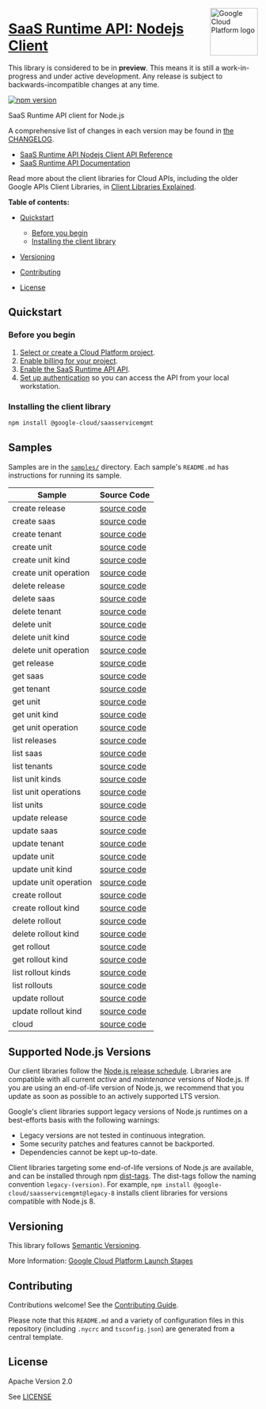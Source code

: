 [//]: # "This README.md file is auto-generated, all changes to this file will be lost."
[//]: # "The comments you see below are used to generate those parts of the template in later states."
<img src="https://avatars2.githubusercontent.com/u/2810941?v=3&s=96" alt="Google Cloud Platform logo" title="Google Cloud Platform" align="right" height="96" width="96"/>

# [SaaS Runtime API: Nodejs Client][homepage]

This library is considered to be in **preview**. This means it is still a
work-in-progress and under active development. Any release is subject to
backwards-incompatible changes at any time.

[![npm version](https://img.shields.io/npm/v/@google-cloud/saasservicemgmt.svg)](https://www.npmjs.org/package/@google-cloud/saasservicemgmt)

SaaS Runtime API client for Node.js

[//]: # "partials.introduction"

A comprehensive list of changes in each version may be found in
[the CHANGELOG][homepage_changelog].

* [SaaS Runtime API Nodejs Client API Reference](https://cloud.google.com/nodejs/docs/reference/saasservicemgmt/latest)
* [SaaS Runtime API Documentation](https://cloud.google.com/saas-runtime/docs/overview)

Read more about the client libraries for Cloud APIs, including the older
Google APIs Client Libraries, in [Client Libraries Explained][explained].

[explained]: https://cloud.google.com/apis/docs/client-libraries-explained

**Table of contents:**

* [Quickstart](#quickstart)
  * [Before you begin](#before-you-begin)
  * [Installing the client library](#installing-the-client-library)

* [Versioning](#versioning)
* [Contributing](#contributing)
* [License](#license)

## Quickstart
### Before you begin

1.  [Select or create a Cloud Platform project][projects].
1.  [Enable billing for your project][billing].
1.  [Enable the SaaS Runtime API API][enable_api].
1.  [Set up authentication][auth] so you can access the
    API from your local workstation.
### Installing the client library

```bash
npm install @google-cloud/saasservicemgmt
```

[//]: # "partials.body"

## Samples

Samples are in the [`samples/`][homepage_samples] directory. Each sample's `README.md` has instructions for running its sample.

| Sample                      | Source Code                       |
| --------------------------- | --------------------------------- |
| create release | [source code](https://github.com/googleapis/google-cloud-node/blob/main/packages/google-cloud-saasplatform-saasservicemgmt/samples/generated/v1beta1/saas_deployments.create_release.js) |
| create saas | [source code](https://github.com/googleapis/google-cloud-node/blob/main/packages/google-cloud-saasplatform-saasservicemgmt/samples/generated/v1beta1/saas_deployments.create_saas.js) |
| create tenant | [source code](https://github.com/googleapis/google-cloud-node/blob/main/packages/google-cloud-saasplatform-saasservicemgmt/samples/generated/v1beta1/saas_deployments.create_tenant.js) |
| create unit | [source code](https://github.com/googleapis/google-cloud-node/blob/main/packages/google-cloud-saasplatform-saasservicemgmt/samples/generated/v1beta1/saas_deployments.create_unit.js) |
| create unit kind | [source code](https://github.com/googleapis/google-cloud-node/blob/main/packages/google-cloud-saasplatform-saasservicemgmt/samples/generated/v1beta1/saas_deployments.create_unit_kind.js) |
| create unit operation | [source code](https://github.com/googleapis/google-cloud-node/blob/main/packages/google-cloud-saasplatform-saasservicemgmt/samples/generated/v1beta1/saas_deployments.create_unit_operation.js) |
| delete release | [source code](https://github.com/googleapis/google-cloud-node/blob/main/packages/google-cloud-saasplatform-saasservicemgmt/samples/generated/v1beta1/saas_deployments.delete_release.js) |
| delete saas | [source code](https://github.com/googleapis/google-cloud-node/blob/main/packages/google-cloud-saasplatform-saasservicemgmt/samples/generated/v1beta1/saas_deployments.delete_saas.js) |
| delete tenant | [source code](https://github.com/googleapis/google-cloud-node/blob/main/packages/google-cloud-saasplatform-saasservicemgmt/samples/generated/v1beta1/saas_deployments.delete_tenant.js) |
| delete unit | [source code](https://github.com/googleapis/google-cloud-node/blob/main/packages/google-cloud-saasplatform-saasservicemgmt/samples/generated/v1beta1/saas_deployments.delete_unit.js) |
| delete unit kind | [source code](https://github.com/googleapis/google-cloud-node/blob/main/packages/google-cloud-saasplatform-saasservicemgmt/samples/generated/v1beta1/saas_deployments.delete_unit_kind.js) |
| delete unit operation | [source code](https://github.com/googleapis/google-cloud-node/blob/main/packages/google-cloud-saasplatform-saasservicemgmt/samples/generated/v1beta1/saas_deployments.delete_unit_operation.js) |
| get release | [source code](https://github.com/googleapis/google-cloud-node/blob/main/packages/google-cloud-saasplatform-saasservicemgmt/samples/generated/v1beta1/saas_deployments.get_release.js) |
| get saas | [source code](https://github.com/googleapis/google-cloud-node/blob/main/packages/google-cloud-saasplatform-saasservicemgmt/samples/generated/v1beta1/saas_deployments.get_saas.js) |
| get tenant | [source code](https://github.com/googleapis/google-cloud-node/blob/main/packages/google-cloud-saasplatform-saasservicemgmt/samples/generated/v1beta1/saas_deployments.get_tenant.js) |
| get unit | [source code](https://github.com/googleapis/google-cloud-node/blob/main/packages/google-cloud-saasplatform-saasservicemgmt/samples/generated/v1beta1/saas_deployments.get_unit.js) |
| get unit kind | [source code](https://github.com/googleapis/google-cloud-node/blob/main/packages/google-cloud-saasplatform-saasservicemgmt/samples/generated/v1beta1/saas_deployments.get_unit_kind.js) |
| get unit operation | [source code](https://github.com/googleapis/google-cloud-node/blob/main/packages/google-cloud-saasplatform-saasservicemgmt/samples/generated/v1beta1/saas_deployments.get_unit_operation.js) |
| list releases | [source code](https://github.com/googleapis/google-cloud-node/blob/main/packages/google-cloud-saasplatform-saasservicemgmt/samples/generated/v1beta1/saas_deployments.list_releases.js) |
| list saas | [source code](https://github.com/googleapis/google-cloud-node/blob/main/packages/google-cloud-saasplatform-saasservicemgmt/samples/generated/v1beta1/saas_deployments.list_saas.js) |
| list tenants | [source code](https://github.com/googleapis/google-cloud-node/blob/main/packages/google-cloud-saasplatform-saasservicemgmt/samples/generated/v1beta1/saas_deployments.list_tenants.js) |
| list unit kinds | [source code](https://github.com/googleapis/google-cloud-node/blob/main/packages/google-cloud-saasplatform-saasservicemgmt/samples/generated/v1beta1/saas_deployments.list_unit_kinds.js) |
| list unit operations | [source code](https://github.com/googleapis/google-cloud-node/blob/main/packages/google-cloud-saasplatform-saasservicemgmt/samples/generated/v1beta1/saas_deployments.list_unit_operations.js) |
| list units | [source code](https://github.com/googleapis/google-cloud-node/blob/main/packages/google-cloud-saasplatform-saasservicemgmt/samples/generated/v1beta1/saas_deployments.list_units.js) |
| update release | [source code](https://github.com/googleapis/google-cloud-node/blob/main/packages/google-cloud-saasplatform-saasservicemgmt/samples/generated/v1beta1/saas_deployments.update_release.js) |
| update saas | [source code](https://github.com/googleapis/google-cloud-node/blob/main/packages/google-cloud-saasplatform-saasservicemgmt/samples/generated/v1beta1/saas_deployments.update_saas.js) |
| update tenant | [source code](https://github.com/googleapis/google-cloud-node/blob/main/packages/google-cloud-saasplatform-saasservicemgmt/samples/generated/v1beta1/saas_deployments.update_tenant.js) |
| update unit | [source code](https://github.com/googleapis/google-cloud-node/blob/main/packages/google-cloud-saasplatform-saasservicemgmt/samples/generated/v1beta1/saas_deployments.update_unit.js) |
| update unit kind | [source code](https://github.com/googleapis/google-cloud-node/blob/main/packages/google-cloud-saasplatform-saasservicemgmt/samples/generated/v1beta1/saas_deployments.update_unit_kind.js) |
| update unit operation | [source code](https://github.com/googleapis/google-cloud-node/blob/main/packages/google-cloud-saasplatform-saasservicemgmt/samples/generated/v1beta1/saas_deployments.update_unit_operation.js) |
| create rollout | [source code](https://github.com/googleapis/google-cloud-node/blob/main/packages/google-cloud-saasplatform-saasservicemgmt/samples/generated/v1beta1/saas_rollouts.create_rollout.js) |
| create rollout kind | [source code](https://github.com/googleapis/google-cloud-node/blob/main/packages/google-cloud-saasplatform-saasservicemgmt/samples/generated/v1beta1/saas_rollouts.create_rollout_kind.js) |
| delete rollout | [source code](https://github.com/googleapis/google-cloud-node/blob/main/packages/google-cloud-saasplatform-saasservicemgmt/samples/generated/v1beta1/saas_rollouts.delete_rollout.js) |
| delete rollout kind | [source code](https://github.com/googleapis/google-cloud-node/blob/main/packages/google-cloud-saasplatform-saasservicemgmt/samples/generated/v1beta1/saas_rollouts.delete_rollout_kind.js) |
| get rollout | [source code](https://github.com/googleapis/google-cloud-node/blob/main/packages/google-cloud-saasplatform-saasservicemgmt/samples/generated/v1beta1/saas_rollouts.get_rollout.js) |
| get rollout kind | [source code](https://github.com/googleapis/google-cloud-node/blob/main/packages/google-cloud-saasplatform-saasservicemgmt/samples/generated/v1beta1/saas_rollouts.get_rollout_kind.js) |
| list rollout kinds | [source code](https://github.com/googleapis/google-cloud-node/blob/main/packages/google-cloud-saasplatform-saasservicemgmt/samples/generated/v1beta1/saas_rollouts.list_rollout_kinds.js) |
| list rollouts | [source code](https://github.com/googleapis/google-cloud-node/blob/main/packages/google-cloud-saasplatform-saasservicemgmt/samples/generated/v1beta1/saas_rollouts.list_rollouts.js) |
| update rollout | [source code](https://github.com/googleapis/google-cloud-node/blob/main/packages/google-cloud-saasplatform-saasservicemgmt/samples/generated/v1beta1/saas_rollouts.update_rollout.js) |
| update rollout kind | [source code](https://github.com/googleapis/google-cloud-node/blob/main/packages/google-cloud-saasplatform-saasservicemgmt/samples/generated/v1beta1/saas_rollouts.update_rollout_kind.js) |
| cloud | [source code](https://github.com/googleapis/google-cloud-node/blob/main/packages/google-cloud-saasplatform-saasservicemgmt/samples/generated/v1beta1/snippet_metadata_google.cloud.saasplatform.saasservicemgmt.v1beta1.json) |


## Supported Node.js Versions

Our client libraries follow the [Node.js release schedule](https://github.com/nodejs/release#release-schedule).
Libraries are compatible with all current _active_ and _maintenance_ versions of
Node.js.
If you are using an end-of-life version of Node.js, we recommend that you update
as soon as possible to an actively supported LTS version.

Google's client libraries support legacy versions of Node.js runtimes on a
best-efforts basis with the following warnings:

* Legacy versions are not tested in continuous integration.
* Some security patches and features cannot be backported.
* Dependencies cannot be kept up-to-date.

Client libraries targeting some end-of-life versions of Node.js are available, and
can be installed through npm [dist-tags](https://docs.npmjs.com/cli/dist-tag).
The dist-tags follow the naming convention `legacy-(version)`.
For example, `npm install @google-cloud/saasservicemgmt@legacy-8` installs client libraries
for versions compatible with Node.js 8.

## Versioning

This library follows [Semantic Versioning](http://semver.org/).

More Information: [Google Cloud Platform Launch Stages][launch_stages]

[launch_stages]: https://cloud.google.com/terms/launch-stages

## Contributing

Contributions welcome! See the [Contributing Guide](https://github.com/googleapis/google-cloud-node/blob/main/packages/google-cloud-saasplatform-saasservicemgmt/CONTRIBUTING.md).

Please note that this `README.md`
and a variety of configuration files in this repository (including `.nycrc` and `tsconfig.json`)
are generated from a central template.

## License

Apache Version 2.0

See [LICENSE](https://github.com/googleapis/google-cloud-node/blob/main/packages/google-cloud-saasplatform-saasservicemgmt/LICENSE)

[shell_img]: https://gstatic.com/cloudssh/images/open-btn.png
[projects]: https://console.cloud.google.com/project
[billing]: https://support.google.com/cloud/answer/6293499#enable-billing
[enable_api]: https://console.cloud.google.com/flows/enableapi?apiid=saasservicemgmt.googleapis.com
[auth]: https://cloud.google.com/docs/authentication/external/set-up-adc-local
[homepage_samples]: https://github.com/googleapis/google-cloud-node/blob/main/packages/google-cloud-saasplatform-saasservicemgmt/samples
[homepage_changelog]: https://github.com/googleapis/google-cloud-node/blob/main/packages/google-cloud-saasplatform-saasservicemgmt/CHANGELOG.md
[homepage]: https://github.com/googleapis/google-cloud-node/blob/main/packages/google-cloud-saasplatform-saasservicemgmt
